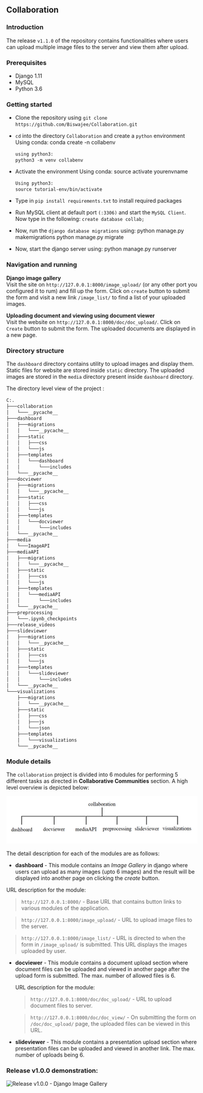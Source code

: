 ## Collaboration

### Introduction
The release `v1.1.0` of the repository contains functionalities where users can upload multiple image files to the server and view them after upload.

### Prerequisites
+ Django 1.11
+ MySQL
+ Python 3.6

### Getting started
+ Clone the repository using
`git clone https://github.com/Biswajee/Collaboration.git`

+ `cd` into the directory `Collaboration` and create a `python` environment
      Using conda:
      conda create -n collabenv

      using python3:
      python3 -m venv collabenv

+ Activate the environment
      Using conda:
      source activate yourenvname

      Using python3:
      source tutorial-env/bin/activate

+ Type in `pip install requirements.txt` to install required packages

+ Run MySQL client at default port `(:3306)` and start the `MySQL Client`.
Now type in the following: `create database collab;`

+ Now, run the `django database migrations` using:
      python manage.py makemigrations
      python manage.py migrate

+ Now, start the django server using:
      python manage.py runserver

### Navigation and running

**Django image gallery** <br>
Visit the site on `http://127.0.0.1:8000/image_upload/` (or any other port you configured it to rum) and fill up the form. Click on `create` button to submit the form and visit a new link `/image_list/` to find a list of your uploaded images.


**Uploading document and viewing using document viewer** <br>
Visit the website on `http://127.0.0.1:8000/doc/doc_upload/`. Click on `Create` button to submit the form. The uploaded documents are displayed in a new page.

### Directory structure

The `dashboard` directory contains utility to upload images and display them.
Static files for website are stored inside `static` directory. The uploaded images are stored in the `media` directory present inside `dashboard` directory.

The directory level view of the project :
```
C:.
├───collaboration
│   └───__pycache__
├───dashboard
│   ├───migrations
│   │   └───__pycache__
│   ├───static
│   │   ├───css
│   │   └───js
│   ├───templates
│   │   └───dashboard
│   │       └───includes
│   └───__pycache__
├───docviewer
│   ├───migrations
│   │   └───__pycache__
│   ├───static
│   │   ├───css
│   │   └───js
│   ├───templates
│   │   └───docviewer
│   │       └───includes
│   └───__pycache__
├───media
│   └───ImageAPI
├───mediaAPI
│   ├───migrations
│   │   └───__pycache__
│   ├───static
│   │   ├───css
│   │   └───js
│   ├───templates
│   │   └───mediaAPI
│   │       └───includes
│   └───__pycache__
├───preprocessing
│   └───.ipynb_checkpoints
├───release_videos
├───slideviewer
│   ├───migrations
│   │   └───__pycache__
│   ├───static
│   │   ├───css
│   │   └───js
│   ├───templates
│   │   └───slideviewer
│   │       └───includes
│   └───__pycache__
└───visualizations
    ├───migrations
    │   └───__pycache__
    ├───static
    │   ├───css
    │   ├───js
    │   └───json
    ├───templates
    │   └───visualizations
    └───__pycache__
```
### Module details

The `collaboration` project is divided into 6 modules for performing 5 different tasks as directed in **Collaborative Communities** section. A high level overview is depicted below:

![Modules of collaboration project](misc/modules.png)

The detail description for each of the modules are as follows:

+ **dashboard** - This module contains an _Image Gallery_ in django where users can upload as many images (upto 6 images) and the result will be displayed into another page on clicking the _create_ button.

 URL description for the module:

  > `http://127.0.0.1:8000/` - Base URL that contains button links to various modules of the application.

  > `http://127.0.0.1:8000/image_upload/` - URL to upload image files to the server.

  > `http://127.0.0.1:8000/image_list/` - URL is directed to when the form in `/image_upload/` is submitted. This URL displays the images uploaded by user.

+ **docviewer** - This module contains a document upload section where document files can be uploaded and viewed in another page after the upload form is submitted. The max. number of allowed files is 6.

  URL description for the module:

  > `http://127.0.0.1:8000/doc/doc_upload/` - URL to upload document files to server.

  > `http://127.0.0.1:8000/doc/doc_view/` - On submitting the form on `/doc/doc_upload/` page, the uploaded files can be viewed in this URL.

+ **slideviewer** - This module contains a presentation upload section where presentation files can be uploaded and viewed in another link. The max. number of uploads being 6.
  >


### Release v1.0.0 demonstration:

![Release v1.0.0 - Django Image Gallery](https://user-images.githubusercontent.com/26689027/53584818-81d1cc00-3baa-11e9-86a4-3a3dffa8b148.gif)
